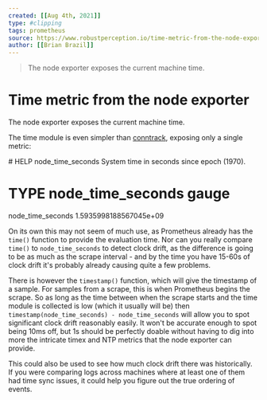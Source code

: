 ```yaml
---
created: [[Aug 4th, 2021]]
type: #clipping
tags: prometheus 
source: https://www.robustperception.io/time-metric-from-the-node-exporter
author: [[Brian Brazil]] 
---
```

> The node exporter exposes the current machine time.

# Time metric from the node exporter


The node exporter exposes the current machine time.

The time module is even simpler than [conntrack](https://www.robustperception.io/conntrack-metrics-from-the-node-exporter), exposing only a single metric:

\# HELP node\_time\_seconds System time in seconds since epoch (1970).
# TYPE node\_time\_seconds gauge
node\_time\_seconds 1.5935998188567045e+09

On its own this may not seem of much use, as Prometheus already has the `time()` function to provide the evaluation time. Nor can you really compare `time()` to `node_time_seconds` to detect clock drift, as the difference is going to be as much as the scrape interval - and by the time you have 15-60s of clock drift it's probably already causing quite a few problems.

There is however the `timestamp()` function, which will give the timestamp of a sample. For samples from a scrape, this is when Prometheus begins the scrape. So as long as the time between when the scrape starts and the time module is collected is low (which it usually will be) then `timestamp(node_time_seconds) - node_time_seconds` will allow you to spot significant clock drift reasonably easily. It won't be accurate enough to spot being 10ms off, but 1s should be perfectly doable without having to dig into more the intricate timex and NTP metrics that the node exporter can provide.

This could also be used to see how much clock drift there was historically. If you were comparing logs across machines where at least one of them had time sync issues, it could help you figure out the true ordering of events.
